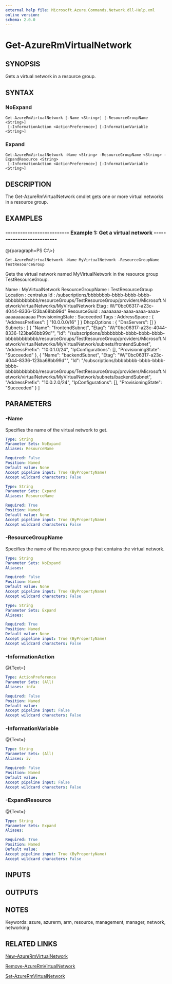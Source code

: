 ```yaml
---
external help file: Microsoft.Azure.Commands.Network.dll-Help.xml
online version: 
schema: 2.0.0
---
```


# Get-AzureRmVirtualNetwork
## SYNOPSIS
Gets a virtual network in a resource group.

## SYNTAX

### NoExpand
```
Get-AzureRmVirtualNetwork [-Name <String>] [-ResourceGroupName <String>]
 [-InformationAction <ActionPreference>] [-InformationVariable <String>]
```

### Expand
```
Get-AzureRmVirtualNetwork -Name <String> -ResourceGroupName <String> -ExpandResource <String>
 [-InformationAction <ActionPreference>] [-InformationVariable <String>]
```

## DESCRIPTION
The Get-AzureRmVirtualNetwork cmdlet gets one or more virtual networks in a resource group.

## EXAMPLES

### --------------------------  Example 1: Get a virtual network  --------------------------
@{paragraph=PS C:\\\>}

```
Get-AzureRmVirtualNetwork -Name MyVirtualNetwork -ResourceGroupName TestResourceGroup
```

Gets the virtual network named MyVirtualNetwork in the resource group TestResourceGroup.

Name              : MyVirtualNetwork
ResourceGroupName : TestResourceGroup
Location          : centralus
Id                : /subscriptions/bbbbbbbb-bbbb-bbbb-bbbb-bbbbbbbbbbbb/resourceGroups/TestResourceGroup/providers/Microsoft.Network/virtualNetworks/MyVirtualNetwork
Etag              : W/"0bc06317-a23c-4044-8336-123ba68bb99d"
ResourceGuid      : aaaaaaaa-aaaa-aaaa-aaaa-aaaaaaaaaaaa
ProvisioningState : Succeeded
Tags              : 
AddressSpace      : {
                      "AddressPrefixes": \[
                        "10.0.0.0/16"
                      \]
                    }
DhcpOptions       : {
                      "DnsServers": \[\]
                    }
Subnets           : \[
                      {
                        "Name": "frontendSubnet",
                        "Etag": "W/\"0bc06317-a23c-4044-8336-123ba68bb99d\"",
                        "Id": "/subscriptions/bbbbbbbb-bbbb-bbbb-bbbb-bbbbbbbbbbbb/resourceGroups/TestResourceGroup/providers/Microsoft.Network/virtualNetworks/MyVirtualNetwork/subnets/frontendSubnet",
                        "AddressPrefix": "10.0.1.0/24",
                        "IpConfigurations": \[\],
                        "ProvisioningState": "Succeeded"
                      },
                      {
                        "Name": "backendSubnet",
                        "Etag": "W/\"0bc06317-a23c-4044-8336-123ba68bb99d\"",
                        "Id": "/subscriptions/bbbbbbbb-bbbb-bbbb-bbbb-bbbbbbbbbbbb/resourceGroups/TestResourceGroup/providers/Microsoft.Network/virtualNetworks/MyVirtualNetwork/subnets/backendSubnet",
                        "AddressPrefix": "10.0.2.0/24",
                        "IpConfigurations": \[\],
                        "ProvisioningState": "Succeeded"
                      }
                    \]

## PARAMETERS

### -Name
Specifies the name of the virtual network to get.

```yaml
Type: String
Parameter Sets: NoExpand
Aliases: ResourceName

Required: False
Position: Named
Default value: None
Accept pipeline input: True (ByPropertyName)
Accept wildcard characters: False
```

```yaml
Type: String
Parameter Sets: Expand
Aliases: ResourceName

Required: True
Position: Named
Default value: None
Accept pipeline input: True (ByPropertyName)
Accept wildcard characters: False
```

### -ResourceGroupName
Specifies the name of the resource group that contains the virtual network.

```yaml
Type: String
Parameter Sets: NoExpand
Aliases: 

Required: False
Position: Named
Default value: None
Accept pipeline input: True (ByPropertyName)
Accept wildcard characters: False
```

```yaml
Type: String
Parameter Sets: Expand
Aliases: 

Required: True
Position: Named
Default value: None
Accept pipeline input: True (ByPropertyName)
Accept wildcard characters: False
```

### -InformationAction
@{Text=}

```yaml
Type: ActionPreference
Parameter Sets: (All)
Aliases: infa

Required: False
Position: Named
Default value: 
Accept pipeline input: False
Accept wildcard characters: False
```

### -InformationVariable
@{Text=}

```yaml
Type: String
Parameter Sets: (All)
Aliases: iv

Required: False
Position: Named
Default value: 
Accept pipeline input: False
Accept wildcard characters: False
```

### -ExpandResource
@{Text=}

```yaml
Type: String
Parameter Sets: Expand
Aliases: 

Required: True
Position: Named
Default value: 
Accept pipeline input: True (ByPropertyName)
Accept wildcard characters: False
```

## INPUTS

## OUTPUTS

## NOTES
Keywords: azure, azurerm, arm, resource, management, manager, network, networking

## RELATED LINKS

[New-AzureRmVirtualNetwork]()

[Remove-AzureRmVirtualNetwork]()

[Set-AzureRmVirtualNetwork]()

